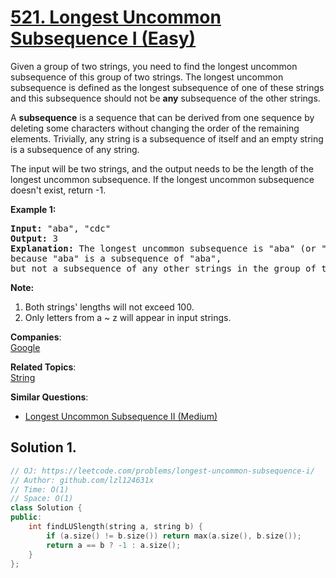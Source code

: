 # [521. Longest Uncommon Subsequence I  (Easy)](https://leetcode.com/problems/longest-uncommon-subsequence-i/)

<p>
Given a group of two strings, you need to find the longest uncommon subsequence of this group of two strings.
The longest uncommon subsequence is defined as the longest subsequence of one of these strings and this subsequence should not be <b>any</b> subsequence of the other strings.
</p>

<p>
A <b>subsequence</b> is a sequence that can be derived from one sequence by deleting some characters without changing the order of the remaining elements. Trivially, any string is a subsequence of itself and an empty string is a subsequence of any string.
</p>

<p>
The input will be two strings, and the output needs to be the length of the longest uncommon subsequence. If the longest uncommon subsequence doesn't exist, return -1.
</p>

<p><b>Example 1:</b><br>
</p><pre><b>Input:</b> "aba", "cdc"
<b>Output:</b> 3
<b>Explanation:</b> The longest uncommon subsequence is "aba" (or "cdc"), <br>because "aba" is a subsequence of "aba", <br>but not a subsequence of any other strings in the group of two strings. 
</pre>
<p></p>

<p><b>Note:</b>
</p><ol>
<li>Both strings' lengths will not exceed 100.</li>
<li>Only letters from a ~ z will appear in input strings. </li>
</ol>
<p></p>

**Companies**:  
[Google](https://leetcode.com/company/google)

**Related Topics**:  
[String](https://leetcode.com/tag/string/)

**Similar Questions**:
* [Longest Uncommon Subsequence II (Medium)](https://leetcode.com/problems/longest-uncommon-subsequence-ii/)

## Solution 1.

```cpp
// OJ: https://leetcode.com/problems/longest-uncommon-subsequence-i/
// Author: github.com/lzl124631x
// Time: O(1)
// Space: O(1)
class Solution {
public:
    int findLUSlength(string a, string b) {
        if (a.size() != b.size()) return max(a.size(), b.size());
        return a == b ? -1 : a.size();
    }
};
```